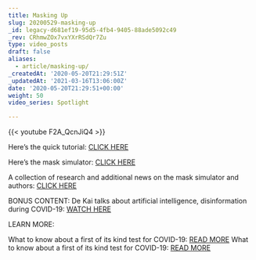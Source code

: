 ```yaml
---
title: Masking Up
slug: 20200529-masking-up
_id: legacy-d681ef19-95d5-4fb4-9405-88ade5092c49
_rev: CRhmwZOx7vxYXrRSdQr7Zu
type: video_posts
draft: false
aliases:
  - article/masking-up/
_createdAt: '2020-05-20T21:29:51Z'
_updatedAt: '2021-03-16T13:06:00Z'
date: '2020-05-20T21:29:51+00:00'
weight: 50
video_series: Spotlight

---
```

{{< youtube F2A_QcnJiQ4 >}}

Here’s the quick tutorial: [CLICK HERE](https://www.youtube.com/watch?v=yfeW2l8G_W4&feature=youtu.be)

Here’s the mask simulator: [CLICK HERE](http://dek.ai/masksim/)

A collection of research and additional news on the mask simulator and authors: [CLICK HERE](http://dek.ai/masks4all/index.html)

BONUS CONTENT: De Kai talks about artificial intelligence, disinformation during COVID-19: [WATCH HERE](https://youtu.be/mFvghdU-Kps)

LEARN MORE:

What to know about a first of its kind test for COVID-19: [READ MORE](https://smarthernews.com/first-antigen-test/)
What to know about a first of its kind test for COVID-19: [READ MORE](https://smarthernews.com/first-antigen-test/)